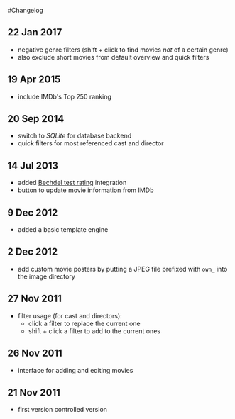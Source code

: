 #Changelog

## 22 Jan 2017
* negative genre filters (shift + click to find movies *not* of a certain genre)
* also exclude short movies from default overview and quick filters

## 19 Apr 2015
* include IMDb's Top 250 ranking

## 20 Sep 2014
* switch to *SQLite* for database backend
* quick filters for most referenced cast and director

## 14 Jul 2013
* added [Bechdel test rating](http://bechdeltest.com) integration
* button to update movie information from IMDb

## 9 Dec 2012
* added a basic template engine

## 2 Dec 2012
* add custom movie posters by putting a JPEG file prefixed with `own_` into the image directory

## 27 Nov 2011
* filter usage (for cast and directors):
  * click a filter to replace the current one
  * shift + click a filter to add to the current ones

## 26 Nov 2011
* interface for adding and editing movies

## 21 Nov 2011
* first version controlled version